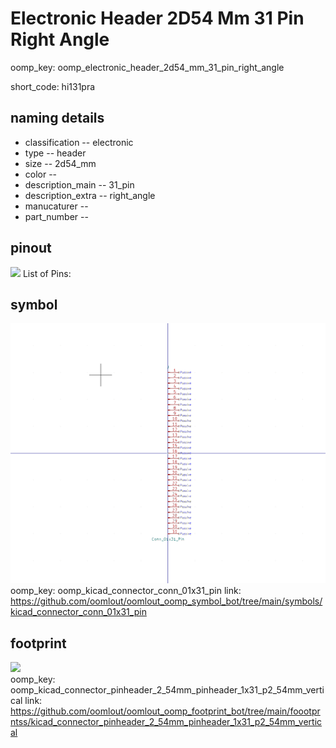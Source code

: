 # Electronic Header 2D54 Mm 31 Pin Right Angle
oomp_key: oomp_electronic_header_2d54_mm_31_pin_right_angle  

short_code: hi131pra
## naming details
* classification -- electronic
* type -- header
* size -- 2d54_mm
* color -- 
* description_main -- 31_pin
* description_extra -- right_angle
* manucaturer -- 
* part_number -- 
## pinout
![](working_pinout_600.png)
List of Pins:

## symbol

![](symbol/0/working/working_600.png)  
oomp_key: oomp_kicad_connector_conn_01x31_pin
link: https://github.com/oomlout/oomlout_oomp_symbol_bot/tree/main/symbols/kicad_connector_conn_01x31_pin


## footprint

![](footprint/0/working/working_600.png)  
oomp_key: oomp_kicad_connector_pinheader_2_54mm_pinheader_1x31_p2_54mm_vertical
link: https://github.com/oomlout/oomlout_oomp_footprint_bot/tree/main/foootprntss/kicad_connector_pinheader_2_54mm_pinheader_1x31_p2_54mm_vertical
